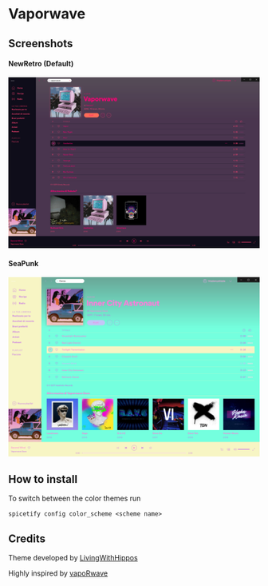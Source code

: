 # Vaporwave

## Screenshots

#### NewRetro (Default)

![Arc-Dark](.\NewRetro.PNG)

#### SeaPunk

![Arc-Dark](.\SeaPunk.PNG)

## How to install

To switch between the color themes run

```
spicetify config color_scheme <scheme name>
```

## Credits

Theme developed by [LivingWithHippos](https://github.com/LivingWithHippos/spicetify-themes)

Highly inspired by [vapoRwave](https://github.com/moldach/vapoRwave)


